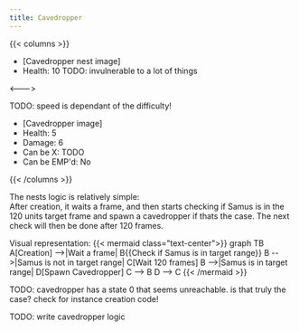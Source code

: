 ```yaml
---
title: Cavedropper
---
```


{{< columns >}}

- [Cavedropper nest image]
- Health: 10
TODO: invulnerable to a lot of things

<--->

TODO: speed is dependant of the difficulty!

- [Cavedropper image]
- Health: 5
- Damage: 6
- Can be X: TODO
- Can be EMP'd: No

{{< /columns >}}

The nests logic is relatively simple:  
After creation, it waits a frame, and then starts checking if Samus is in the 120 units target frame and spawn a cavedropper if thats the case. The next check will then be done after 120 frames.

Visual representation:
{{< mermaid class="text-center">}}
graph TB
    A[Creation] -->|Wait a frame| B{{Check if Samus is in target range}}
    B -->|Samus is not in target range| C[Wait 120 frames]
    B -->|Samus is in target range| D[Spawn Cavedropper]
    C --> B
    D --> C
{{< /mermaid >}}

TODO: cavedropper has a state 0 that seems unreachable. is that truly the case? check for instance creation code!

TODO: write cavedropper logic